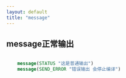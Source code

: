 ```yaml
---
layout: default
title: "message"
---
```


## message正常输出
```cmake

    message(STATUS "这是普通输出")
    message(SEND_ERROR "错误输出 会停止编译")

```

